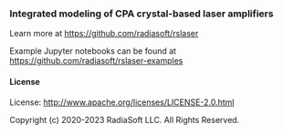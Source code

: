 ### Integrated modeling of CPA crystal-based laser amplifiers

Learn more at https://github.com/radiasoft/rslaser

Example Jupyter notebooks can be found at https://github.com/radiasoft/rslaser-examples

#### License

License: http://www.apache.org/licenses/LICENSE-2.0.html

Copyright (c) 2020-2023 RadiaSoft LLC.  All Rights Reserved.

